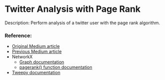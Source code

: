 # Twitter Analysis with Page Rank

Description: Perform analysis of a twitter user with the page rank algorithm.


### Reference:
 - [Original Medium article](https://medium.com/web-mining-is688-spring-2021/graph-analysis-using-pagerank-and-networkx-for-twitter-account-beb7e239a71f)
 - [Previous Medium article](https://medium.com/web-mining-is688-spring-2021/using-tweepy-to-retrieve-elon-musks-tweets-and-analysis-d2b06e8cb780)
 - NetworkX
     - [Graph documentation](https://networkx.org/documentation/stable/tutorial.html)
     - [pagerank() function documentation](https://networkx.org/documentation/stable/reference/algorithms/generated/networkx.algorithms.link_analysis.pagerank_alg.pagerank.html)
 - [Tweepy documentation](https://docs.tweepy.org/en/stable/)
